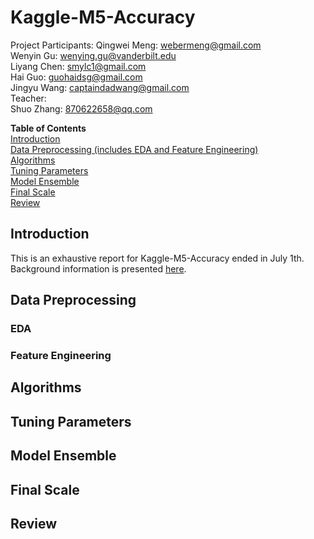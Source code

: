 # Kaggle-M5-Accuracy
Project Participants:
Qingwei Meng: webermeng@gmail.com  
Wenyin Gu: wenying.gu@vanderbilt.edu  
Liyang Chen: smylc1@gmail.com  
Hai Guo: guohaidsg@gmail.com  
Jingyu Wang: captaindadwang@gmail.com  
Teacher:  
Shuo Zhang: 870622658@qq.com  

**Table of Contents**  
[Introduction](##Introduction)  
[Data Preprocessing (includes EDA and Feature Engineering)](##data-preprocessing)  
[Algorithms](##Algorithms)  
[Tuning Parameters](##tuning-parameters)  
[Model Ensemble](##Model-Ensemble)  
[Final Scale](##Final-Scale)  
[Review](##Review)  

## Introduction
  This is an exhaustive report for Kaggle-M5-Accuracy ended in July 1th. Background information is presented [here](https://www.kaggle.com/c/m5-forecasting-accuracy). 
  
## Data Preprocessing

### EDA

### Feature Engineering

## Algorithms

## Tuning Parameters

## Model Ensemble

## Final Scale

## Review
